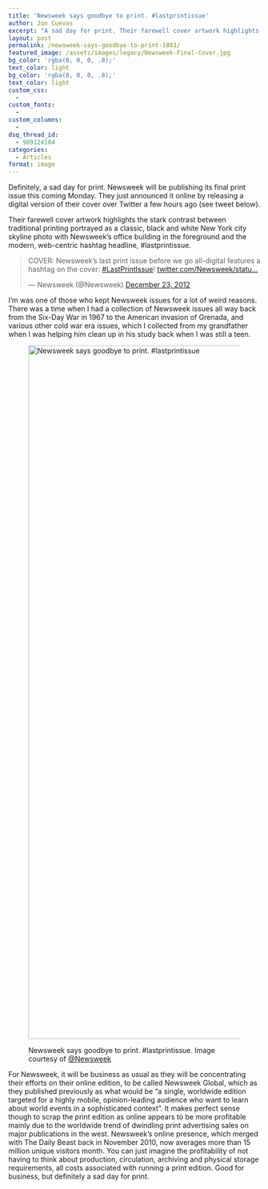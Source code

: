 ```yaml
---
title: 'Newsweek says goodbye to print. #lastprintissue'
author: Jon Cuevas
excerpt: "A sad day for print. Their farewell cover artwork highlights the stark contrast between traditional printing by portraying print as a classic, black and white New York city skyline photo with Newsweek's office building in the foreground and the modern, web-centric hashtag headline, #lastprintissue."
layout: post
permalink: /newsweek-says-goodbye-to-print-1803/
featured_image: /assets/images/legacy/Newsweek-Final-Cover.jpg
bg_color: 'rgba(0, 0, 0, .8);'
text_color: light
bg_color: 'rgba(0, 0, 0, .8);'
text_color: light
custom_css:
  - 
custom_fonts:
  - 
custom_columns:
  - 
dsq_thread_id:
  - 989124104
categories:
  - Articles
format: image
---
```

Definitely, a sad day for print. Newsweek will be publishing its final print issue this coming Monday. They just announced it online by releasing a digital version of their cover over Twitter a few hours ago (see tweet below).

Their farewell cover artwork highlights the stark contrast between traditional printing portrayed as a classic, black and white New York city skyline photo with Newsweek&#8217;s office building in the foreground and the modern, web-centric hashtag headline, #lastprintissue.

<blockquote class="twitter-tweet" width="500">
  <p>
    COVER: Newsweek&#8217;s last print issue before we go all-digital features a hashtag on the cover: <a href="https://twitter.com/search/%23LastPrintIssue">#LastPrintIssue</a>! <a href="http://t.co/H25xS0YX" title="http://twitter.com/Newsweek/status/282863173277720577/photo/1">twitter.com/Newsweek/statu…</a>
  </p>
  
  <p>
    &mdash; Newsweek (@Newsweek) <a href="https://twitter.com/Newsweek/status/282863173277720577" data-datetime="2012-12-23T15:00:11+00:00">December 23, 2012</a>
  </p>
</blockquote>



I&#8217;m was one of those who kept Newsweek issues for a lot of weird reasons. There was a time when I had a collection of Newsweek issues all way back from the Six-Day War in 1967 to the American invasion of Grenada, and various other cold war era issues, which I collected from my grandfather when I was helping him clean up in his study back when I was still a teen.<figure class="figure aligncenter">

<img class=" " title="Newsweek says goodbye to print. #lastprintissue" alt="Newsweek says goodbye to print. #lastprintissue" src="{{ site.baseurl }}/assets/images/legacy/v5/Newsweek-Final-Cover.jpg" width="1024" height="1387" /><figcaption>Newsweek says goodbye to print. #lastprintissue. Image courtesy of [@Newsweek][1]</figcaption></figure> 
For Newsweek, it will be business as usual as they will be concentrating their efforts on their online edition, to be called Newsweek Global, which as they published previously as what would be &#8220;a single, worldwide edition targeted for a highly mobile, opinion-leading audience who want to learn about world events in a sophisticated context&#8221;. It makes perfect sense though to scrap the print edition as online appears to be more profitable mainly due to the worldwide trend of dwindling print advertising sales on major publications in the west. Newsweek&#8217;s online presence, which merged with The Daily Beast back in November 2010, now averages more than 15 million unique visitors month. You can just imagine the profitability of not having to think about production, circulation, archiving and physical storage requirements, all costs associated with running a print edition. Good for business, but definitely a sad day for print.

 [1]: https://twitter.com/Newsweek
